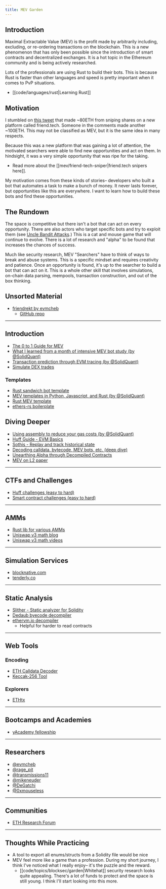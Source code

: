 ```yaml
---
title: MEV Garden
---
```


## Introduction

Maximal Extractable Value (MEV) is the profit made by arbitrarily including, excluding, or re-ordering transactions on the blockchain. This is a new phenomenon that has only been possible since the introduction of smart contracts and decentralized exchanges. It is a hot topic in the Ethereum community and is being actively researched.

Lots of the professionals are using Rust to build their bots. This is because Rust is faster than other languages and speed is pretty important when it comes to PvP situations.

- [[code/languages/rust|Learning Rust]]

## Motivation

I stumbled on [this tweet](https://twitter.com/BadPie1/status/1693684478638440525?s=20) that made ~80ETH from sniping shares on a new platform called friend.tech. Someone in the comments made another ~100ETH. This may not be classified as MEV, but it is the same idea in many respects.

Because this was a new platform that was gaining a lot of attention, the motivated searchers were able to find new opportunities and act on them. In hindsight, it was a very simple opportunity that was ripe for the taking.

- Read more about the [[mev/friend-tech-sniper|friend.tech snipers here]].

My motivation comes from these kinds of stories– developers who built a bot that automates a task to make a bunch of money. It never lasts forever, but opportunities like this are everywhere. I want to learn how to build these bots and find these opportunities.

## The Rundown

The space is competitive but there isn't a bot that can act on every opportunity. There are also actors who target specific bots and try to exploit them (see [Uncle Bandit Attacks](https://www.mev.wiki/attack-examples/uncle-bandit-attack).) This is a cat and mouse game that will continue to evolve. There is a lot of research and "alpha" to be found that increases the chances of success.

Much like security research, MEV "Searchers" have to think of ways to break and abuse systems. This is a specific mindset and requires creativity and patience. Once an opportunity is found, it's up to the searcher to build a bot that can act on it. This is a whole other skill that involves simulations, on-chain data parsing, mempools, transaction construction, and out of the box thinking.

## Unsorted Material

- [friendrekt by evmcheb](https://twitter.com/evmcheb/status/1694614312046997924?s=20)
    - [GitHub repo](https://github.com/evmcheb/friendrekt)

---

## Introduction

- [The 0 to 1 Guide for MEV](https://calblockchain.mirror.xyz/c56CHOu-Wow_50qPp2Wlg0rhUvdz1HLbGSUWlB_KX9o)
- [What I learned from a month of intensive MEV bot study (by @SolidQuant)](https://medium.com/@solidquant/what-i-learned-from-a-month-of-intensive-mev-bot-study-38a4e357da0b)
- [Transaction prediction through EVM tracing (by @SolidQuant)](https://medium.com/@solidquant/how-i-spend-my-days-mempool-watching-part-1-transaction-prediction-through-evm-tracing-77f4c99207f)
- [Simulate DEX trades](https://medium.com/@solidquant/first-key-to-building-mev-bots-your-simulation-engine-c9c0420d2e1)

### Templates

- [Rust sandwich bot template](https://github.com/refcell/subway-rs)
- [MEV templates in Python, Javascript, and Rust (by @SolidQuant)](https://medium.com/@solidquant/mev-templates-written-in-python-javascript-and-rust-ddd3d324d709)
- [Rust MEV template](https://github.com/DeGatchi/mev-template-rs)
- [ethers-rs boilerplate](https://github.com/evmcheb/ethers-rs-boilerplate)

## Diving Deeper

- [Using assembly to reduce your gas costs (by @SolidQuant)](https://medium.com/@solidquant/up-your-mev-game-by-using-assembly-93c31b06cf96)
- [Huff Guide - EVM Basics](https://docs.huff.sh/tutorial/evm-basics/#technical)
- [Sothis - Replay and track historical state](https://github.com/rainshowerLabs/sothis)
- [Decoding calldata, bytecode, MEV bots, etc. (deep dive)](https://mirror.xyz/wschwab.eth/CjODHmpDMTbZsAACyFJyFJkB3YakZqH8KUko4AOTMkA)
- [Unearthing Alpha through Decompiled Contracts](https://noxx.substack.com/p/mev-memoirs-into-the-arena-chapter-3e9?r=1bwfia&s=w)
- [MEV on L2 paper](https://timroughgarden.github.io/fob21/reports/r11.pdf)

---

## CTFs and Challenges

- [Huff challenges (easy to hard)](https://github.com/RareSkills/huff-puzzles)
- [Smart contract challenges (easy to hard)](https://ethernaut.openzeppelin.com/)

---

## AMMs

- [Rust lib for various AMMs](https://github.com/darkforestry/amms-rs/tree/main)
- [Uniswap v3 math blog](https://blog.uniswap.org/uniswap-v3-math-primer)
- [Uniswap v3 math videos](https://www.youtube.com/@smartcontractprogrammer/videos)

---

## Simulation Services

- [blocknative.com](https://www.blocknative.com/simulation-platform)
- [tenderly.co](https://tenderly.co/)

---

## Static Analysis

- [Slither - Static analyzer for Solidity](https://github.com/crytic/slither)
- [Dedaub byecode decompiler](https://library.dedaub.com/ethereum/address/0xbadc0defafcf6d4239bdf0b66da4d7bd36fcf05a/decompiled)
- [ethervm.io decompiler](https://ethervm.io/decompile/0xDd6Bd08c29fF3EF8780bF6A10D8b620A93AC5705)
    - Helpful for harder to read contracts

---

## Web Tools

### Encoding

- [ETH Calldata Decoder](https://calldata-decoder.apoorv.xyz/)
- [Keccak-256 Tool](https://emn178.github.io/online-tools/keccak_256.html)

### Explorers

- [ETHtx](https://ethtx.info/mainnet/0xb52668345b575b2baedd2801d13b6bac25fc594ec7e8ed1776f47d1200e3ebb9/)

---

## Bootcamps and Academies

- [yAcademy fellowship](https://yacademy.dev/fellowships/)

---

## Researchers

- [@evmcheb](https://twitter.com/evmcheb)
- [@rage_pit](https://twitter.com/rage_pit)
- [@transmissions11](https://twitter.com/transmissions11)
- [@mikeneuder](https://twitter.com/mikeneuder)
- [@DeGatchi](https://twitter.com/DeGatchi)
- [@0xmouseless](https://twitter.com/0xmouseless)

---

## Communities

- [ETH Research Forum](https://ethresear.ch/)

---

## Thoughts While Practicing
- A tool to export all enums/structs from a Solidity file would be nice
- MEV feel more like a game than a profession. During my short journey, I think I've noticed what I really enjoy– it's the puzzle and the reward.
    - [[code/topics/blocksec/garden|Whitehat]] security research looks quite appealing. There's a lot of funds to protect and the space is still young. I think I'll start looking into this more.